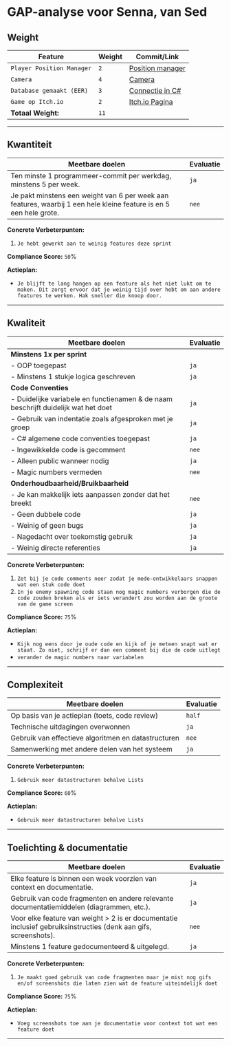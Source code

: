 # GAP-analyse voor Senna, van Sed

## Weight

| **Feature**                                    | **Weight** | **Commit/Link**                     |
|------------------------------------------------|------------|--------------------------------------|
| `Player Position Manager`                      | `2`    | [Position manager](https://gitlab.fdmci.hva.nl/propedeuse-hbo-ict/onderwijs/2023-2024/out-d-se-gd/blok-4/suuleewooyaa34/-/commit/92ccdc580c470d1dd3de7aed26338a1f0ac564bb)           |
| `Camera`                                       | `4`    | [Camera](https://gitlab.fdmci.hva.nl/propedeuse-hbo-ict/onderwijs/2023-2024/out-d-se-gd/blok-4/suuleewooyaa34/-/commit/68de2bfa2b72f7e9c1b25f3f3227370ebf7a1a77)          |
| `Database gemaakt (EER)`                       | `3`    | [Connectie in C#](https://gitlab.fdmci.hva.nl/propedeuse-hbo-ict/onderwijs/2023-2024/out-d-se-gd/blok-4/suuleewooyaa34/-/commit/982d2e7ca8b58f2af6932689b4fd090f91b4d75b)            |
| `Game op Itch.io`                              | `2`    | [Itch.io Pagina]()            |
| **Totaal Weight:**                             | `11`   |                                      |

---

## Kwantiteit

| **Meetbare doelen**                             | **Evaluatie**                         |
|-------------------------------------------------|--------------------------------------|
| Ten minste 1 programmeer-commit per werkdag, minstens 5 per week. | `ja` |
| Je pakt minstens een weight van 6 per week aan features, waarbij 1 een hele kleine feature is en 5 een hele grote. | `nee` |

**Concrete Verbeterpunten:**
1. `Je hebt gewerkt aan te weinig features deze sprint`

**Compliance Score:** `50`%

**Actieplan:**
- `Je blijft te lang hangen op een feature als het niet lukt om te maken. Dit zorgt ervoor dat je weinig tijd over hebt om aan andere features te werken. Hak sneller die knoop door.`

---

## Kwaliteit

| **Meetbare doelen**                             | **Evaluatie**                             |
|-------------------------------------------------|------------------------------------------|
| **Minstens 1x per sprint**                         |                                          |
| - OOP toegepast                                 | `ja` |
| - Minstens 1 stukje logica geschreven           | `ja` |
| **Code Conventies**                                |                                          |
| - Duidelijke variabele en functienamen & de naam beschrijft duidelijk wat het doet | `ja` |
| - Gebruik van indentatie zoals afgesproken met je groep | `ja` |
| - C# algemene code conventies toegepast         | `ja` |
| - Ingewikkelde code is gecomment                | `nee` |
| - Alleen public wanneer nodig                   | `ja` |
| - Magic numbers vermeden                        | `nee` |
| **Onderhoudbaarheid/Bruikbaarheid**                |  |
| - Je kan makkelijk iets aanpassen zonder dat het breekt | `nee` |
| - Geen dubbele code                             | `ja` |
| - Weinig of geen bugs                           | `ja` |
| - Nagedacht over toekomstig gebruik             | `ja` |
| - Weinig directe referenties                    | `ja` |

**Concrete Verbeterpunten:**
1. `Zet bij je code comments neer zodat je mede-ontwikkelaars snappen wat een stuk code doet`
2. `In je enemy spawning code staan nog magic numbers verborgen die de code zouden breken als er iets verandert zou worden aan de groote van de game screen`

**Compliance Score:** `75`%

**Actieplan:**
- `Kijk nog eens door je oude code en kijk of je meteen snapt wat er staat. Zo niet, schrijf er dan een comment bij die de code uitlegt`
- `verander de magic numbers naar variabelen`

---

## Complexiteit

| **Meetbare doelen**                            | **Evaluatie**                                    |
|------------------------------------------------|-------------------------------------------------|
| Op basis van je actieplan (toets, code review) | `half` |
| Technische uitdagingen overwonnen              | `ja` |
| Gebruik van effectieve algoritmen en datastructuren | `nee` |
| Samenwerking met andere delen van het systeem  | `ja` |

**Concrete Verbeterpunten:**
1. `Gebruik meer datastructuren behalve Lists`

**Compliance Score:** `60`%

**Actieplan:**
- `Gebruik meer datastructuren behalve Lists`

---

## Toelichting & documentatie

| **Meetbare doelen**                             | **Evaluatie**                          |
|-------------------------------------------------|---------------------------------------|
| Elke feature is binnen een week voorzien van context en documentatie. | `ja` |
| Gebruik van code fragmenten en andere relevante documentatiemiddelen (diagrammen, etc.). | `ja` |
| Voor elke feature van weight > 2 is er documentatie inclusief gebruiksinstructies (denk aan gifs, screenshots). | `nee` |
| Minstens 1 feature gedocumenteerd & uitgelegd.  | `ja` |

**Concrete Verbeterpunten:**
1. `Je maakt goed gebruik van code fragmenten maar je mist nog gifs en/of screenshots die laten zien wat de feature uiteindelijk doet`

**Compliance Score:** `75`%

**Actieplan:**
- `Voeg screenshots toe aan je documentatie voor context tot wat een feature doet`

---